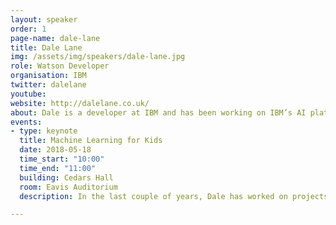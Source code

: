 ```yaml
---
layout: speaker
order: 1
page-name: dale-lane
title: Dale Lane
img: /assets/img/speakers/dale-lane.jpg
role: Watson Developer
organisation: IBM
twitter: dalelane
youtube:
website: http://dalelane.co.uk/
about: Dale is a developer at IBM and has been working on IBM’s AI platform “Watson” since early 2011, as the work started to transition Watson from a Research project demonstrated on a quiz show to a commercial solution ready for industry. He spent several years working on large-scale bespoke applications of Watson in industries such as healthcare. More recently, he spent the last few years working on transforming Watson into a developer-friendly platform on the cloud that enables developers to embed AI capabilities in their own apps and solutions.
events:
- type: keynote
  title: Machine Learning for Kids
  date: 2018-05-18
  time_start: "10:00"
  time_end: "11:00"
  building: Cedars Hall
  room: Eavis Auditorium
  description: In the last couple of years, Dale has worked on projects to help explain the fundamental principles of machine learning to school kids, through building a variety of games and tools, and running events at schools and IBM’s development labs.<br><br>In this talk, Dale will give an industry perspective on why introducing machine learning to kids is so essential, show some of the projects that school kids have created, and look at some of the lessons learned from these efforts.<br><br>Finally, he’ll also touch on how artificial intelligence could be used by schools, and demonstrate some of the emerging AI-powered tools being made available to teachers to support their work.

---
```

